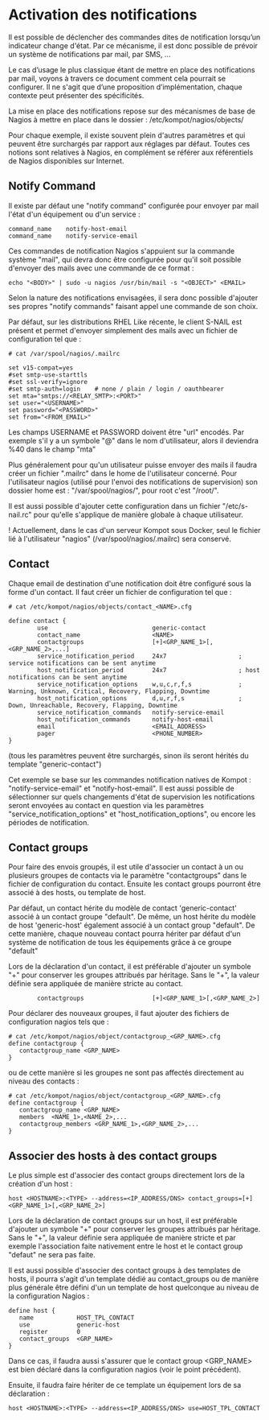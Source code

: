# Activation des notifications

Il est possible de déclencher des commandes dites de notification lorsqu’un indicateur change d'état. Par ce mécanisme, il est donc possible de prévoir un système de notifications par mail, par SMS, …

Le cas d’usage le plus classique étant de mettre en place des notifications par mail, voyons à travers ce document comment cela pourrait se configurer. Il ne s'agit que d’une proposition d’implémentation, chaque contexte peut présenter des spécificités.

La mise en place des notifications repose sur des mécanismes de base de Nagios à mettre en place dans le dossier :
    /etc/kompot/nagios/objects/

Pour chaque exemple, il existe souvent plein d'autres paramètres et qui peuvent être surchargés par rapport aux réglages par défaut.
Toutes ces notions sont relatives à Nagios, en complément se référer aux référentiels de Nagios disponibles sur Internet.

## Notify Command

Il existe par défaut une "notify command" configurée pour envoyer par mail l'état d'un équipement ou d'un service :
```
command_name    notify-host-email
command_name    notify-service-email
```

Ces commandes de notification Nagios s'appuient sur la commande système "mail", qui devra donc être configurée pour qu'il soit possible d'envoyer des mails avec une commande de ce format :
```
echo "<BODY>" | sudo -u nagios /usr/bin/mail -s "<OBJECT>" <EMAIL>

```

Selon la nature des notifications envisagées, il sera donc possible d'ajouter ses propres "notify commands" faisant appel une commande de son choix.


Par défaut, sur les distributions RHEL Like récente, le client S-NAIL est présent et permet d'envoyer simplement des mails avec un fichier de configuration tel que :
```
# cat /var/spool/nagios/.mailrc

set v15-compat=yes              
#set smtp-use-starttls
#set ssl-verify=ignore
#set smtp-auth=login    # none / plain / login / oauthbearer
set mta="smtps://<RELAY_SMTP>:<PORT>"
set user="<USERNAME>"
set password="<PASSWORD>"
set from="<FROM_EMAIL>"
```

Les champs USERNAME et PASSWORD doivent être "url" encodés.
Par exemple s'il y a un symbole "@" dans le nom d'utilisateur, alors il deviendra %40 dans le champ "mta"

Plus généralement pour qu'un utilisateur puisse envoyer des mails il faudra créer un fichier ".mailrc" dans le home de l'utilisateur concerné. Pour l'utilisateur nagios (utilisé pour l'envoi des notifications de supervision) son dossier home est : "/var/spool/nagios/", pour root c'est "/root/".

Il est aussi possible d'ajouter cette configuration dans un fichier "/etc/s-nail.rc" pour qu'elle s'applique de manière globale à chaque utilisateur.

! Actuellement, dans le cas d'un serveur Kompot sous Docker, seul le fichier lié à l'utilisateur "nagios" (/var/spool/nagios/.mailrc) sera conservé.


## Contact

Chaque email de destination d'une notification doit être configuré sous la forme d'un contact.
Il faut créer un fichier de configuration tel que :
```
# cat /etc/kompot/nagios/objects/contact_<NAME>.cfg

define contact {
        use                             generic-contact
        contact_name                    <NAME>
        contactgroups                   [+]<GRP_NAME_1>[,<GRP_NAME_2>,...]
        service_notification_period     24x7                    ; service notifications can be sent anytime
        host_notification_period        24x7                    ; host notifications can be sent anytime
        service_notification_options    w,u,c,r,f,s             ; Warning, Unknown, Critical, Recovery, Flapping, Downtime
        host_notification_options       d,u,r,f,s               ; Down, Unreachable, Recovery, Flapping, Downtime
        service_notification_commands   notify-service-email
        host_notification_commands      notify-host-email
        email                           <EMAIL_ADDRESS>
        pager                           <PHONE_NUMBER>
}

```
 (tous les paramètres peuvent être surchargés, sinon ils seront hérités du template "generic-contact")

Cet exemple se base sur les commandes notification natives de Kompot : "notify-service-email" et "notify-host-email".
Il est aussi possible de sélectionner sur quels changements d'état de supervision les notifications seront envoyées au contact en question via les paramètres "service_notification_options" et "host_notification_options", ou encore les périodes de notification.

## Contact groups

Pour faire des envois groupés, il est utile d'associer un contact à un ou plusieurs groupes de contacts via le paramètre "contactgroups" dans le fichier de configuration du contact. Ensuite les contact groups pourront être associé à des hosts, ou template de host.

Par défaut, un contact hérite du modèle de contact 'generic-contact' associé à un contact groupe "default".
De même, un host hérite du modèle de host 'generic-host' également associé à un contact group "default".
De cette manière, chaque nouveau contact pourra hériter par défaut d'un système de notification de tous les équipements grâce à ce groupe "default"

Lors de la déclaration d'un contact, il est préférable d'ajouter un symbole "+" pour conserver les groupes attribués par héritage. Sans le "+", la valeur définie sera appliquée de manière stricte au contact.
```
        contactgroups                   [+]<GRP_NAME_1>[,<GRP_NAME_2>]
```

Pour déclarer des nouveaux groupes, il faut ajouter des fichiers de configuration nagios tels que :
```
# cat /etc/kompot/nagios/object/contactgroup_<GRP_NAME>.cfg
define contactgroup {
   contactgroup_name <GRP_NAME>
}
```
ou de cette manière si les groupes ne sont pas affectés directement au niveau des contacts :
```
# cat /etc/kompot/nagios/object/contactgroup_<GRP_NAME>.cfg
define contactgroup {
   contactgroup_name <GRP_NAME>
   members  <NAME_1>,<NAME_2>,...
   contactgroup_members <GRP_NAME_1>,<GRP_NAME_2>,...
}
```

## Associer des hosts à des contact groups

Le plus simple est d'associer des contact groups directement lors de la création d'un host :
```
host <HOSTNAME>:<TYPE> --address=<IP_ADDRESS/DNS> contact_groups=[+]<GRP_NAME_1>[,<GRP_NAME_2>]
```
Lors de la déclaration de contact groups sur un host, il est préférable d'ajouter un symbole "+" pour conserver les groupes attribués par héritage. Sans le "+", la valeur définie sera appliquée de manière stricte et par exemple l'association faite nativement entre le host et le contact group "defaut" ne sera pas faite.


Il est aussi possible d'associer des contact groups à des templates de hosts, il pourra s'agit d'un template dédié au contact_groups ou de manière plus générale être défini d'un un template de host quelconque au niveau de la configuration Nagios :
```
define host {
   name            HOST_TPL_CONTACT
   use             generic-host
   register        0
   contact_groups  <GRP_NAME>
}
```
Dans ce cas, il faudra aussi s'assurer que le contact group <GRP_NAME> est bien déclaré dans la configuration nagios (voir le point précédent).

Ensuite, il faudra faire hériter de ce template un équipement lors de sa déclaration :
```
host <HOSTNAME>:<TYPE> --address=<IP_ADDRESS/DNS> use=HOST_TPL_CONTACT
```
